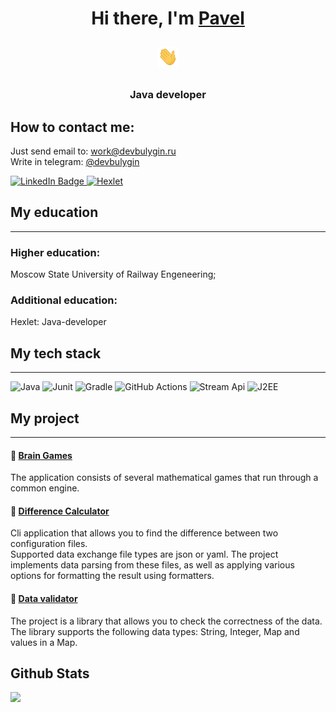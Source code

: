 <h1 align="center">Hi there, I'm <a href="https://github.com/devbulygin">Pavel</a> 

<img src="https://github.com/devbulygin/devbulygin/blob/main/raw/main/Hi.gif?raw=true" height="32"/></h1>

<h3 align="center">Java developer</h3>



## How to contact me:  
Just send email to: [work@devbulygin.ru](work@devbulygin.ru)  
Write in telegram: [@devbulygin](https://t.me/devbulygin)

<div id="badges">

  <a href = "https://linkedin.com/in/devbulygin">
<img src="https://img.shields.io/badge/LinkedIn-blue?style=for-the-badge&logo=linkedin&logoColor=white" alt="LinkedIn Badge"/>
</a>


<a href = "https://ru.hexlet.io/u/devbulygin">
<img src="https://img.shields.io/badge/hexlet-black?style=for-the-badge" alt="Hexlet"/>
</a>
  
</div>


[//]: # (## About me)



## My education

---

### Higher education:
Moscow State University of Railway Engeneering;
### Additional education: 
Hexlet: Java-developer

## My tech stack

---
![Java](https://img.shields.io/badge/java-%23ED8B00.svg?style=for-the-badge&logo=java&logoColor=white)
![Junit](https://img.shields.io/badge/Junit-gold?style=for-the-badge&logo=junit&logoColor=white)
![Gradle](https://img.shields.io/badge/Gradle-02303A.svg?style=for-the-badge&logo=Gradle&logoColor=white)
![GitHub Actions](https://img.shields.io/badge/github%20actions-%232671E5.svg?style=for-the-badge&logo=githubactions&logoColor=white)
![Stream Api](https://img.shields.io/badge/stream%20api-red.svg?style=for-the-badge&logo=stream&)
![J2EE](https://img.shields.io/badge/Java%20EE-orange?style=for-the-badge&logo=j2ee&logoColor=white)



## My project

----
#### 🧮 [Brain Games](https://github.com/devbulygin/java-project-lvl1)
The application consists of several mathematical games that run through a common engine.

#### 🟰 [Difference Calculator](https://github.com/devbulygin/java-project-71)

Cli application that allows you to find the difference between two configuration files.  
Supported data exchange file types are json or yaml. The project implements data parsing from these files, as well as applying various options for formatting the result using formatters.

#### 🔎 [Data validator](https://github.com/devbulygin/java-project-78)

The project is a library that allows you to check the correctness of the data. The library supports the following data types: String, Integer, Map and values in a Map.


## Github Stats

[//]: # ([![trophy]&#40;https://github-profile-trophy.vercel.app/?username=devbulygin&#41;]&#40;https://github.com/devbulygin&#41;  )
![](https://komarev.com/ghpvc/?username=devbulygin)
